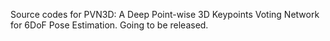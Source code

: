 Source codes for PVN3D: A Deep Point-wise 3D Keypoints Voting Network for 6DoF Pose Estimation.
Going to be released.
